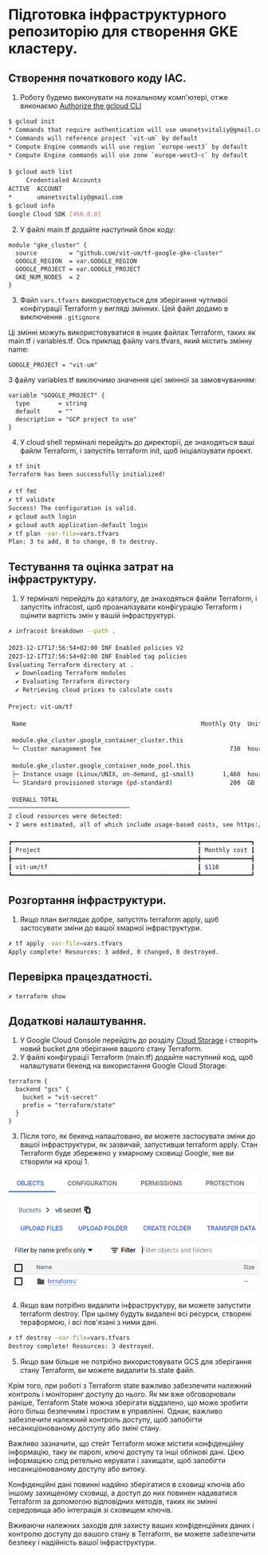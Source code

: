 # Підготовка інфраструктурного репозиторію для створення GKE кластеру.

## Створення початкового коду IAC.
1. Роботу будемо виконувати на локальному комп'ютері, отже виконаємо [Authorize the gcloud CLI](https://cloud.google.com/sdk/docs/authorizing)
```sh
$ gcloud init
* Commands that require authentication will use umanetsvitaliy@gmail.com by default
* Commands will reference project `vit-um` by default
* Compute Engine commands will use region `europe-west3` by default
* Compute Engine commands will use zone `europe-west3-c` by default

$ gcloud auth list
     Credentialed Accounts
ACTIVE  ACCOUNT
*       umanetsvitaliy@gmail.com
$ gcloud info
Google Cloud SDK [456.0.0]
```
2. У файлі main.tf додайте наступний блок коду:
```hlc
module "gke_cluster" {
  source         = "github.com/vit-um/tf-google-gke-cluster"
  GOOGLE_REGION  = var.GOOGLE_REGION
  GOOGLE_PROJECT = var.GOOGLE_PROJECT
  GKE_NUM_NODES  = 2
}
```

3. Файл `vars.tfvars` використовується для зберігання чутливої конфігурації Terraform у вигляді змінних. Цей файл додамо в виключення `.gitignore`   

Ці змінні можуть використовуватися в інших файлах Terraform, таких як main.tf і variables.tf.
Ось приклад файлу vars.tfvars, який містить змінну name:
```hcl
GOOGLE_PROJECT = "vit-um"
```
З файлу variables.tf виключимо значення цієї змінної за замовчуванням:
```hlc
variable "GOOGLE_PROJECT" {
  type        = string
  default     = ""
  description = "GCP project to use"
}
```
4. У cloud shell терміналі перейдіть до директорії, де знаходяться ваші файли Terraform, і запустіть terraform init, щоб ініціалізувати проєкт.
```sh
✗ tf init                              
Terraform has been successfully initialized!

✗ tf fmt
✗ tf validate
Success! The configuration is valid.
✗ gcloud auth login
✗ gcloud auth application-default login
✗ tf plan -var-file=vars.tfvars
Plan: 3 to add, 0 to change, 0 to destroy.
```

## Тестування та оцінка затрат на інфраструктуру.
1. У терміналі перейдіть до каталогу, де знаходяться файли Terraform, і запустіть infracost, щоб проаналізувати конфігурацію Terraform і оцінити вартість змін у вашій інфраструктурі.
```sh
✗ infracost breakdown --path .

2023-12-17T17:56:54+02:00 INF Enabled policies V2
2023-12-17T17:56:54+02:00 INF Enabled tag policies
Evaluating Terraform directory at .
  ✔ Downloading Terraform modules
  ✔ Evaluating Terraform directory 
  ✔ Retrieving cloud prices to calculate costs 

Project: vit-um/tf

 Name                                                 Monthly Qty  Unit   Monthly Cost 
                                                                                       
 module.gke_cluster.google_container_cluster.this                                      
 └─ Cluster management fee                                    730  hours        $73.00 
                                                                                       
 module.gke_cluster.google_container_node_pool.this                                    
 ├─ Instance usage (Linux/UNIX, on-demand, g1-small)        1,460  hours        $33.11 
 └─ Standard provisioned storage (pd-standard)                200  GB            $9.60 
                                                                                       
 OVERALL TOTAL                                                                 $115.71 
──────────────────────────────────
2 cloud resources were detected:
∙ 2 were estimated, all of which include usage-based costs, see https://infracost.io/usage-file

┏━━━━━━━━━━━━━━━━━━━━━━━━━━━━━━━━━━━━━━━━━━━━━━━━━━━━┳━━━━━━━━━━━━━━┓
┃ Project                                            ┃ Monthly cost ┃
┣━━━━━━━━━━━━━━━━━━━━━━━━━━━━━━━━━━━━━━━━━━━━━━━━━━━━╋━━━━━━━━━━━━━━┫
┃ vit-um/tf                                          ┃ $116         ┃
┗━━━━━━━━━━━━━━━━━━━━━━━━━━━━━━━━━━━━━━━━━━━━━━━━━━━━┻━━━━━━━━━━━━━━┛
```
## Розгортання інфраструктури.
1. Якщо план виглядає добре, запустіть terraform apply, щоб застосувати зміни до вашої хмарної інфраструктури.
```sh
✗ tf apply -var-file=vars.tfvars
Apply complete! Resources: 3 added, 0 changed, 0 destroyed.
```


## Перевірка працездатності.
```sh
✗ terraform show 
```


## Додаткові налаштування.
1. У Google Cloud Console перейдіть до розділу [Cloud Storage](https://console.cloud.google.com/storage/browser) і створіть новий bucket для зберігання вашого стану Terraform.
2. У файлі конфігурації Terraform (main.tf) додайте наступний код, щоб налаштувати бекенд на використання Google Cloud Storage:
```hcl
terraform {
  backend "gcs" {
    bucket = "vit-secret"
    prefix = "terraform/state"
  }
}
```
3. Після того, як бекенд налаштовано, ви можете застосувати зміни до вашої інфраструктури, як зазвичай, запустивши terraform apply. Стан Terraform буде збережено у хмарному сховищі Google, яке ви створили на кроці 1.

![terraform_state](terraform_state.png)  

4. Якщо вам потрібно видалити інфраструктуру, ви можете запустити terraform destroy. При цьому будуть видалені всі ресурси, створені тераформою, і всі пов'язані з ними дані.
```sh
✗ tf destroy -var-file=vars.tfvars
Destroy complete! Resources: 3 destroyed.
```
5. Якщо вам більше не потрібно використовувати GCS для зберігання стану Terraform, ви можете видалити ts.state файл.

Крім того, при роботі з Terraform state важливо забезпечити належний контроль і моніторинг доступу до нього. Як ми вже обговорювали раніше, Terraform State можна зберігати віддалено, що може зробити його більш безпечним і простим в управлінні. Однак, важливо забезпечити належний контроль доступу, щоб запобігти несанкціонованому доступу або зміні стану.

Важливо зазначити, що стейт Terraform може містити конфіденційну інформацію, таку як паролі, ключі доступу та інші облікові дані. Цією інформацією слід ретельно керувати і захищати, щоб запобігти несанкціонованому доступу або витоку.

Конфіденційні дані повинні надійно зберігатися в сховищі ключів або іншому захищеному сховищі, а доступ до них повинен надаватися Terraform за допомогою відповідних методів, таких як змінні середовища або інтеграція зі сховищем ключів.

Вживаючи належних заходів для захисту ваших конфіденційних даних і контролю доступу до вашого стану в Terraform, ви можете забезпечити безпеку і надійність вашої інфраструктури.
